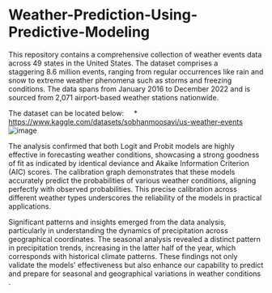 # Weather-Prediction-Using-Predictive-Modeling

This repository contains a comprehensive collection of weather events data across 49 states in the United States. The dataset comprises a staggering 8.6 million events, ranging from regular occurrences like rain and snow to extreme weather phenomena such as storms and freezing conditions. The data spans from January 2016 to December 2022 and is sourced from 2,071 airport-based weather stations nationwide. 

The dataset can be located below:
    * https://www.kaggle.com/datasets/sobhanmoosavi/us-weather-events
![image](https://github.com/user-attachments/assets/d7087836-8b20-4c5f-91c3-dfaf46b46de9)

The analysis confirmed that both Logit and Probit models are highly effective in forecasting weather conditions, showcasing a strong goodness of fit as indicated by identical deviance and Akaike Information Criterion (AIC) scores. The calibration graph demonstrates that these models accurately predict the probabilities of various weather conditions, aligning perfectly with observed probabilities. This precise calibration across different weather types underscores the reliability of the models in practical applications.

Significant patterns and insights emerged from the data analysis, particularly in understanding the dynamics of precipitation across geographical coordinates. The seasonal analysis revealed a distinct pattern in precipitation trends, increasing in the latter half of the year, which corresponds with historical climate patterns. These findings not only validate the models' effectiveness but also enhance our capability to predict and prepare for seasonal and geographical variations in weather conditions .






